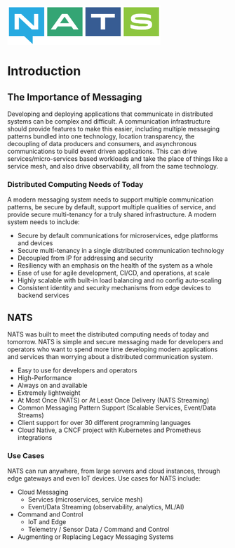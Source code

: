 
<a href="https://nats.io"><img src="nats-horizontal-color.png" width="350" height="90" title="NATS Logo">
</a>
# Introduction

## The Importance of Messaging

Developing and deploying applications that communicate in distributed systems
can be complex and difficult.  A communication infrastructure should provide
features to make this easier, including multiple messaging patterns bundled
into one technology, location transparency, the decoupling of data producers
and consumers, and asynchronous communications to build event driven
applications.  This can drive services/micro-services based workloads and take
the place of things like a service mesh, and also drive observability, all
from the same technology.

### Distributed Computing Needs of Today

A modern messaging system needs to support multiple communication patterns, be
secure by default, support multiple qualities of service, and provide secure
multi-tenancy for a truly shared infrastructure. A modern system needs to include:

* Secure by default communications for microservices, edge platforms and devices
* Secure multi-tenancy in a single distributed communication technology
* Decoupled from IP for addressing and security
* Resiliency with an emphasis on the health of the system as a whole
* Ease of use for agile development, CI/CD, and operations, at scale
* Highly scalable with built-in load balancing and no config auto-scaling
* Consistent identity and security mechanisms from edge devices to backend services

## NATS

NATS was built to meet the distributed computing needs of today and tomorrow.
NATS is simple and secure messaging made for developers and operators who want
to spend more time developing modern applications and services than worrying
about a distributed communication system.

* Easy to use for developers and operators
* High-Performance
* Always on and available
* Extremely lightweight
* At Most Once (NATS) or At Least Once Delivery (NATS Streaming)
* Common Messaging Pattern Support (Scalable Services, Event/Data Streams)
* Client support for over 30 different programming languages
* Cloud Native, a CNCF project with Kubernetes and Prometheus integrations

### Use Cases

NATS can run anywhere, from large servers and cloud instances, through edge
gateways and even IoT devices.  Use cases for NATS include:

* Cloud Messaging
  * Services (microservices, service mesh)
  * Event/Data Streaming (observability, analytics, ML/AI)
* Command and Control
  * IoT and Edge
  * Telemetry / Sensor Data / Command and Control
* Augmenting or Replacing Legacy Messaging Systems
